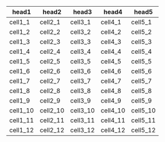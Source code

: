 <link rel="stylesheet" type="text/css" href="style.css">

<table class="darkTable">
<thead>
<tr>
<th>head1</th>
<th>head2</th>
<th>head3</th>
<th>head4</th>
<th>head5</th>
</tr>
</thead>
<tbody>
<tr>
<td>cell1_1</td><td>cell2_1</td><td>cell3_1</td><td>cell4_1</td><td>cell5_1</td></tr>
<tr>
<td>cell1_2</td><td>cell2_2</td><td>cell3_2</td><td>cell4_2</td><td>cell5_2</td></tr>
<tr>
<td>cell1_3</td><td>cell2_3</td><td>cell3_3</td><td>cell4_3</td><td>cell5_3</td></tr>
<tr>
<td>cell1_4</td><td>cell2_4</td><td>cell3_4</td><td>cell4_4</td><td>cell5_4</td></tr>
<tr>
<td>cell1_5</td><td>cell2_5</td><td>cell3_5</td><td>cell4_5</td><td>cell5_5</td></tr>
<tr>
<td>cell1_6</td><td>cell2_6</td><td>cell3_6</td><td>cell4_6</td><td>cell5_6</td></tr>
<tr>
<td>cell1_7</td><td>cell2_7</td><td>cell3_7</td><td>cell4_7</td><td>cell5_7</td></tr>
<tr>
<td>cell1_8</td><td>cell2_8</td><td>cell3_8</td><td>cell4_8</td><td>cell5_8</td></tr>
<tr>
<td>cell1_9</td><td>cell2_9</td><td>cell3_9</td><td>cell4_9</td><td>cell5_9</td></tr>
<tr>
<td>cell1_10</td><td>cell2_10</td><td>cell3_10</td><td>cell4_10</td><td>cell5_10</td></tr>
<tr>
<td>cell1_11</td><td>cell2_11</td><td>cell3_11</td><td>cell4_11</td><td>cell5_11</td></tr>
<tr>
<td>cell1_12</td><td>cell2_12</td><td>cell3_12</td><td>cell4_12</td><td>cell5_12</td></tr>
</tbody>
</tr>
</table>

